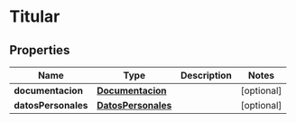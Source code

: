 # Titular

## Properties
Name | Type | Description | Notes
------------ | ------------- | ------------- | -------------
**documentacion** | [**Documentacion**](Documentacion.md) |  |  [optional]
**datosPersonales** | [**DatosPersonales**](DatosPersonales.md) |  |  [optional]
